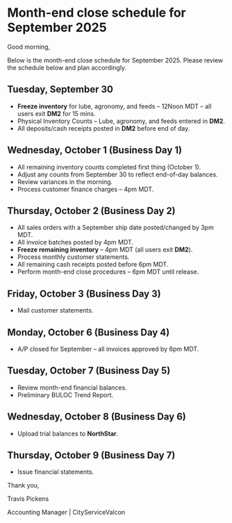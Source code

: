 # __**Month-end close schedule for September 2025**__

Good morning,

Below is the month-end close schedule for September 2025. Please review the schedule below and plan accordingly.

## **Tuesday, September 30**

- __Freeze inventory__ for lube, agronomy, and feeds – 12Noon MDT – all users exit **DM2** for 15 mins.
- Physical Inventory Counts – Lube, agronomy, and feeds entered in **DM2**.
- All deposits/cash receipts posted in **DM2** before end of day.

## **Wednesday, October 1 (Business Day 1)**

- All remaining inventory counts completed first thing (October 1).
- Adjust any counts from September 30 to reflect end-of-day balances.
- Review variances in the morning.
- Process customer finance charges – 4pm MDT.

## **Thursday, October 2 (Business Day 2)**

- All sales orders with a September ship date posted/changed by 3pm MDT.
- All invoice batches posted by 4pm MDT.
- __Freeze remaining inventory__ – 4pm MDT (all users exit **DM2**).
- Process monthly customer statements.
- All remaining cash receipts posted before 6pm MDT.
- Perform month-end close procedures – 6pm MDT until release.

## **Friday, October 3 (Business Day 3)**
- Mail customer statements.

## **Monday, October 6 (Business Day 4)**
- A/P closed for September – all invoices approved by 6pm MDT.

## **Tuesday, October 7 (Business Day 5)**
- Review month-end financial balances.
- Preliminary BULOC Trend Report.

## **Wednesday, October 8 (Business Day 6)**
- Upload trial balances to **NorthStar**.

## **Thursday, October 9 (Business Day 7)**
- Issue financial statements.

Thank you,

Travis Pickens

Accounting Manager | CityServiceValcon
